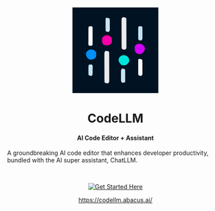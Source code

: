 <div id="codellm-logo" align="center">
    <br />
    <img src="./icons/codellm.svg" alt="CodeLLM Logo" width="200"/>
    <h1>CodeLLM</h1>
    <h4>AI Code Editor + Assistant</h4>
</div>

A groundbreaking AI code editor that enhances developer productivity, bundled with the AI super assistant, ChatLLM.

<br>

<div align = center>


[![Get Started Here]][GetStarted]

https://codellm.abacus.ai/


</div>

<br>
<br>

[Get Started Here]: https://img.shields.io/badge/Get_Started_Here-3391ed?style=for-the-badge
[GetStarted]: https://codellm.abacus.ai/

